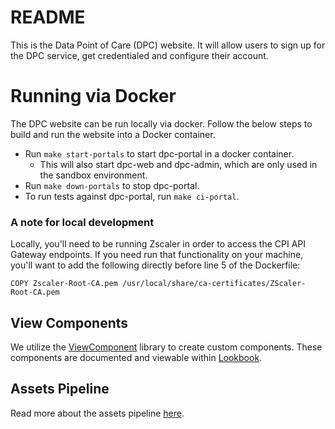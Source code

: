 # README

This is the Data Point of Care (DPC) website. It will allow users to sign up for the DPC service, get credentialed and configure their account.

# Running via Docker

The DPC website can be run locally via docker. Follow the below steps to build and run the website into a Docker container.

-   Run `make start-portals` to start dpc-portal in a docker container.
    -   This will also start dpc-web and dpc-admin, which are only used in the sandbox environment.
-   Run `make down-portals` to stop dpc-portal.
-   To run tests against dpc-portal, run `make ci-portal`.

### A note for local development

Locally, you'll need to be running Zscaler in order to access the CPI API Gateway endpoints. If you need run that functionality on your machine, you'll want to add the following directly before line 5 of the Dockerfile:

`COPY Zscaler-Root-CA.pem /usr/local/share/ca-certificates/ZScaler-Root-CA.pem`

## View Components

We utilize the [ViewComponent](https://viewcomponent.org/) library to create custom components. These components are documented and viewable within [Lookbook](http://localhost:3100/portal/lookbook).

## Assets Pipeline

Read more about the assets pipeline [here](/docs/portal/assets-pipeline.md).
